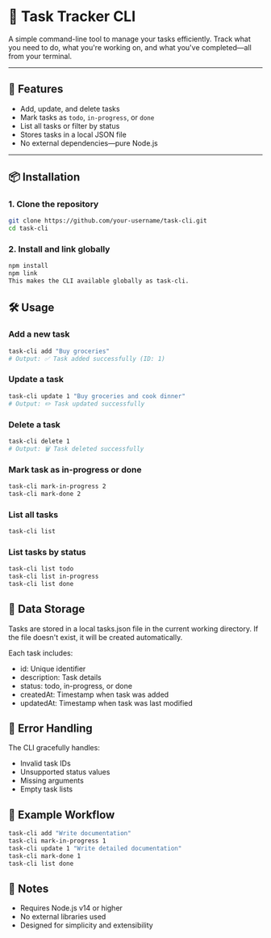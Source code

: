 # 🧭 Task Tracker CLI

A simple command-line tool to manage your tasks efficiently. Track what you need to do, what you're working on, and what you've completed—all from your terminal.

---

## 🚀 Features

- Add, update, and delete tasks
- Mark tasks as `todo`, `in-progress`, or `done`
- List all tasks or filter by status
- Stores tasks in a local JSON file
- No external dependencies—pure Node.js

---

## 📦 Installation

### 1. Clone the repository

```bash
git clone https://github.com/your-username/task-cli.git
cd task-cli
```

### 2. Install and link globally

```bash
npm install
npm link
This makes the CLI available globally as task-cli.
```

## 🛠️ Usage

### Add a new task

```bash
task-cli add "Buy groceries"
# Output: ✅ Task added successfully (ID: 1)
```

### Update a task

```bash
task-cli update 1 "Buy groceries and cook dinner"
# Output: ✏️ Task updated successfully
```

### Delete a task

```bash
task-cli delete 1
# Output: 🗑️ Task deleted successfully
```

### Mark task as in-progress or done

```bash
task-cli mark-in-progress 2
task-cli mark-done 2
```

### List all tasks

```bash
task-cli list
```

### List tasks by status

```bash
task-cli list todo
task-cli list in-progress
task-cli list done
```

## 📁 Data Storage

Tasks are stored in a local tasks.json file in the current working directory. If the file doesn't exist, it will be created automatically.

Each task includes:

- id: Unique identifier
- description: Task details
- status: todo, in-progress, or done
- createdAt: Timestamp when task was added
- updatedAt: Timestamp when task was last modified

## 🧯 Error Handling

The CLI gracefully handles:

- Invalid task IDs
- Unsupported status values
- Missing arguments
- Empty task lists

## 🧪 Example Workflow

```bash
task-cli add "Write documentation"
task-cli mark-in-progress 1
task-cli update 1 "Write detailed documentation"
task-cli mark-done 1
task-cli list done
```

## 📌 Notes

- Requires Node.js v14 or higher
- No external libraries used
- Designed for simplicity and extensibility
